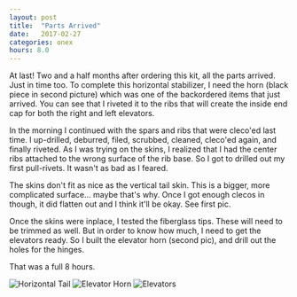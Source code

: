 ```yaml
---
layout: post
title:  "Parts Arrived"
date:   2017-02-27 
categories: onex
hours: 8.0
---
```


At last!  Two and a half months after ordering this kit, all the parts arrived.  Just in time too.  To complete this horizontal stabilizer, I need the horn (black piece in second picture) which was one of the backordered items that just arrived.  You can see that I riveted it to the ribs that will create the inside end cap for both the right and left elevators.
 
In the morning I continued with the spars and ribs that were cleco'ed last time. I up-drilled, deburred, filed, scrubbed, cleaned, cleco'ed again, and finally riveted.  As I was trying on the skins, I realized that I had the center ribs attached to the wrong surface of the rib base.  So I got to drilled out my first pull-rivets.  It wasn't as bad as I feared.
    
The skins don't fit as nice as the vertical tail skin.  This is a bigger, more complicated surface... maybe that's why.  Once I got enough clecos in though, it did flatten out and I think it'll be okay.  See first pic.
    
Once the skins were inplace, I tested the fiberglass tips.  These will need to be trimmed as well.  But in order to know how much, I need to get the elevators ready.   So I built the elevator horn (second pic), and drill out the holes for the hinges. 
       
That was a full 8 hours.

![Horizontal Tail](/onex/img/2017-02-27/1.jpg)
![Elevator Horn](/onex/img/2017-02-27/2.jpg)
![Elevators](/onex/img/2017-02-27/3.jpg)
